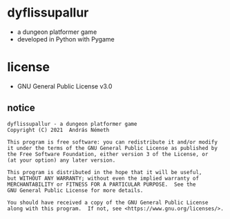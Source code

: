 # dyflissupallur

- a dungeon platformer game
- developed in Python with Pygame 

# license

- GNU General Public License v3.0

## notice

```
dyflissupallur - a dungeon platformer game
Copyright (C) 2021  András Németh

This program is free software: you can redistribute it and/or modify
it under the terms of the GNU General Public License as published by
the Free Software Foundation, either version 3 of the License, or
(at your option) any later version.

This program is distributed in the hope that it will be useful,
but WITHOUT ANY WARRANTY; without even the implied warranty of
MERCHANTABILITY or FITNESS FOR A PARTICULAR PURPOSE.  See the
GNU General Public License for more details.

You should have received a copy of the GNU General Public License
along with this program.  If not, see <https://www.gnu.org/licenses/>.
```
